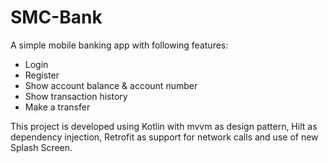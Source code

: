 # SMC-Bank
A simple mobile banking app with following features:
- Login
- Register
- Show account balance & account number
- Show transaction history
- Make a transfer

This project is developed using Kotlin with mvvm as design pattern, Hilt as dependency injection, Retrofit as support for network calls and use of new Splash Screen.

